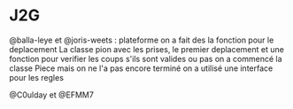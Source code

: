 # J2G
@balla-leye et @joris-weets : plateforme 
on a fait des la fonction pour le deplacement
La classe pion avec les prises, le premier deplacement et une fonction pour verifier les coups s'ils sont valides ou pas 
on a commencé la classe Piece mais on ne l'a pas encore terminé
on a utilisé une interface pour les regles 

@C0ulday et @EFMM7
